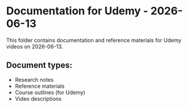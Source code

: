 # Documentation for Udemy - 2026-06-13

This folder contains documentation and reference materials for Udemy videos on 2026-06-13.

## Document types:
- Research notes
- Reference materials
- Course outlines (for Udemy)
- Video descriptions
